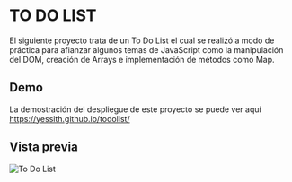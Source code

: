 # TO DO LIST

El siguiente proyecto trata de un To Do List el cual se realizó a modo de práctica para afianzar algunos temas de JavaScript como la manipulación del DOM, creación de Arrays e implementación de métodos como Map.

## Demo
La demostración del despliegue de este proyecto se puede ver aquí
https://yessith.github.io/todolist/

## Vista previa
![To Do List](https://user-images.githubusercontent.com/25351982/127580650-81f13b46-1049-4b2d-bf00-1af9aeb0f9a3.jpg)
